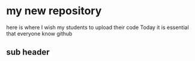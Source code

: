 # my new repository
here is where I wish my students to upload their code
Today it is essential that everyone know github
## sub header
